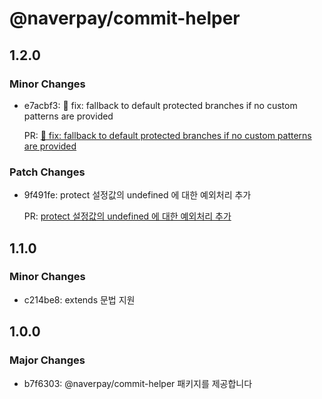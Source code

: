 # @naverpay/commit-helper

## 1.2.0

### Minor Changes

-   e7acbf3: 🔧 fix: fallback to default protected branches if no custom patterns are provided

    PR: [🔧 fix: fallback to default protected branches if no custom patterns are provided](https://github.com/NaverPayDev/cli/pull/29)

### Patch Changes

-   9f491fe: protect 설정값의 undefined 에 대한 예외처리 추가

    PR: [protect 설정값의 undefined 에 대한 예외처리 추가](https://github.com/NaverPayDev/cli/pull/31)

## 1.1.0

### Minor Changes

-   c214be8: extends 문법 지원

## 1.0.0

### Major Changes

-   b7f6303: @naverpay/commit-helper 패키지를 제공합니다
